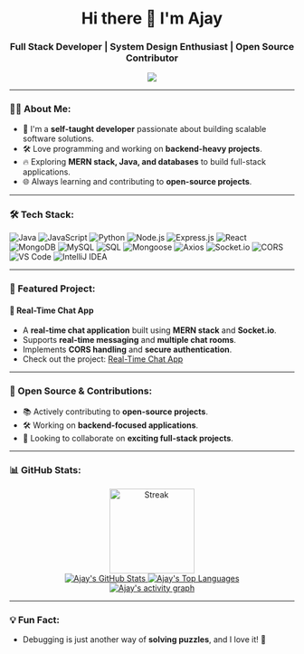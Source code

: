 <h1 align="center">Hi there 👋 I'm Ajay</h1>
<h3 align="center">Full Stack Developer | System Design Enthusiast | Open Source Contributor</h3>

<p align="center">
  <img src="https://readme-typing-svg.herokuapp.com?color=36BCF7&lines=Passionate+Software+Developer;Self-Taught+Software+Developer;Full+Stack+Developer;System+Design+Enthusiast;Open+Source+Contributor" />
</p>

---

### 👨‍💻 About Me:
- 💼 I'm a **self-taught developer** passionate about building scalable software solutions.
- 🛠️ Love programming and working on **backend-heavy projects**.
- 🔥 Exploring **MERN stack, Java, and databases** to build full-stack applications.
- 🌐 Always learning and contributing to **open-source projects**.

---

### 🛠️ Tech Stack:

![Java](https://img.shields.io/badge/Java-007396?style=for-the-badge&logo=java&logoColor=white)
![JavaScript](https://img.shields.io/badge/JavaScript-F7DF1E?style=for-the-badge&logo=javascript&logoColor=black)
![Python](https://img.shields.io/badge/Python-3776AB?style=for-the-badge&logo=python&logoColor=white)
![Node.js](https://img.shields.io/badge/Node.js-339933?style=for-the-badge&logo=nodedotjs&logoColor=white)
![Express.js](https://img.shields.io/badge/Express.js-000000?style=for-the-badge&logo=express&logoColor=white)
![React](https://img.shields.io/badge/React-61DAFB?style=for-the-badge&logo=react&logoColor=black)
![MongoDB](https://img.shields.io/badge/MongoDB-47A248?style=for-the-badge&logo=mongodb&logoColor=white)
![MySQL](https://img.shields.io/badge/MySQL-4479A1?style=for-the-badge&logo=mysql&logoColor=white)
![SQL](https://img.shields.io/badge/SQL-CC2927?style=for-the-badge&logo=database&logoColor=white)
![Mongoose](https://img.shields.io/badge/Mongoose-880000?style=for-the-badge&logo=mongodb&logoColor=white)
![Axios](https://img.shields.io/badge/Axios-5A29E4?style=for-the-badge&logo=axios&logoColor=white)
![Socket.io](https://img.shields.io/badge/Socket.io-010101?style=for-the-badge&logo=socket.io&logoColor=white)
![CORS](https://img.shields.io/badge/CORS-ff69b4?style=for-the-badge&logo=security&logoColor=white)
![VS Code](https://img.shields.io/badge/VS%20Code-007ACC?style=for-the-badge&logo=visual-studio-code&logoColor=white)
![IntelliJ IDEA](https://img.shields.io/badge/IntelliJ%20IDEA-000000?style=for-the-badge&logo=intellij-idea&logoColor=white)

---

### 🚀 Featured Project:

#### 💬 Real-Time Chat App
- A **real-time chat application** built using **MERN stack** and **Socket.io**.
- Supports **real-time messaging** and **multiple chat rooms**.
- Implements **CORS handling** and **secure authentication**.
- Check out the project: [Real-Time Chat App](https://github.com/ajayvagh/chat-app)

---

### 🌟 Open Source & Contributions:
- 📚 Actively contributing to **open-source projects**.
- 🛠️ Working on **backend-focused applications**.
- 🌟 Looking to collaborate on **exciting full-stack projects**.

---

### 📊 GitHub Stats:

<div align="center">
  <img src="https://github-readme-streak-stats.herokuapp.com/?user=ajayvagh&theme=react&hide_border=true&background=0D1117&stroke=FF6F61&ring=00C4B4" height="150" alt="Streak" />
  <br>
  <a href="https://github.com/ajayvagh/github-readme-stats">
    <img alt="Ajay's GitHub Stats" src="https://github-readme-stats.vercel.app/api?username=ajayvagh&show_icons=true&count_private=true&theme=react&hide_border=true&bg_color=0D1117" />
  </a>
  <a href="https://github.com/ajayvagh/github-readme-stats">
    <img alt="Ajay's Top Languages" src="https://github-readme-stats.vercel.app/api/top-langs/?username=ajayvagh&langs_count=8&count_private=true&layout=compact&theme=react&hide_border=true&bg_color=0D1117" />
  </a>
  <br/>
  <a href="https://github.com/ajayvagh">
    <img alt="Ajay's activity graph" src="https://github-readme-activity-graph.vercel.app/graph?username=ajayvagh&theme=react-dark" />
  </a>
</div>


---

### 💡 Fun Fact:
- Debugging is just another way of **solving puzzles**, and I love it! 🤖

